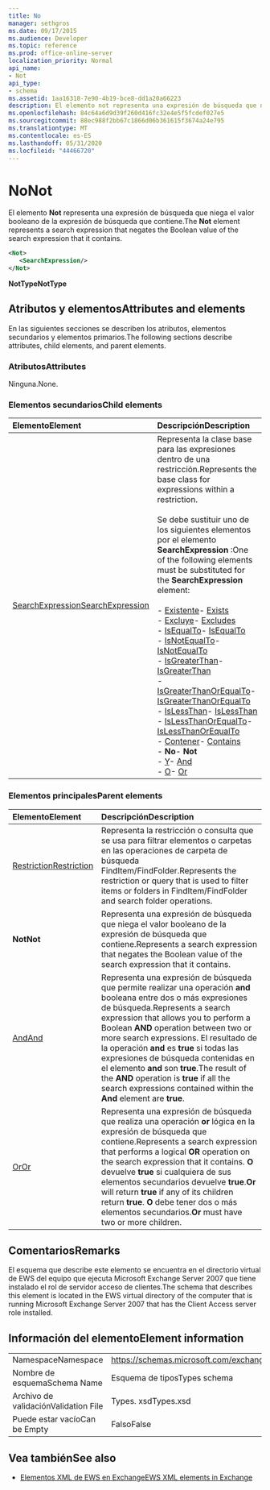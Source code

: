 ```yaml
---
title: No
manager: sethgros
ms.date: 09/17/2015
ms.audience: Developer
ms.topic: reference
ms.prod: office-online-server
localization_priority: Normal
api_name:
- Not
api_type:
- schema
ms.assetid: 1aa16318-7e90-4b19-bce8-dd1a20a66223
description: El elemento not representa una expresión de búsqueda que niega el valor booleano de la expresión de búsqueda que contiene.
ms.openlocfilehash: 84c64a6d9d39f260d416fc32e4e5f5fcdef027e5
ms.sourcegitcommit: 88ec988f2bb67c1866d06b361615f3674a24e795
ms.translationtype: MT
ms.contentlocale: es-ES
ms.lasthandoff: 05/31/2020
ms.locfileid: "44466720"
---
```

# <a name="not"></a><span data-ttu-id="0d3f2-103">No</span><span class="sxs-lookup"><span data-stu-id="0d3f2-103">Not</span></span>

<span data-ttu-id="0d3f2-104">El elemento **Not** representa una expresión de búsqueda que niega el valor booleano de la expresión de búsqueda que contiene.</span><span class="sxs-lookup"><span data-stu-id="0d3f2-104">The **Not** element represents a search expression that negates the Boolean value of the search expression that it contains.</span></span> 
  
```xml
<Not>
   <SearchExpression/>
</Not>
```

 <span data-ttu-id="0d3f2-105">**NotType**</span><span class="sxs-lookup"><span data-stu-id="0d3f2-105">**NotType**</span></span>
## <a name="attributes-and-elements"></a><span data-ttu-id="0d3f2-106">Atributos y elementos</span><span class="sxs-lookup"><span data-stu-id="0d3f2-106">Attributes and elements</span></span>

<span data-ttu-id="0d3f2-107">En las siguientes secciones se describen los atributos, elementos secundarios y elementos primarios.</span><span class="sxs-lookup"><span data-stu-id="0d3f2-107">The following sections describe attributes, child elements, and parent elements.</span></span>
  
### <a name="attributes"></a><span data-ttu-id="0d3f2-108">Atributos</span><span class="sxs-lookup"><span data-stu-id="0d3f2-108">Attributes</span></span>

<span data-ttu-id="0d3f2-109">Ninguna.</span><span class="sxs-lookup"><span data-stu-id="0d3f2-109">None.</span></span>
  
### <a name="child-elements"></a><span data-ttu-id="0d3f2-110">Elementos secundarios</span><span class="sxs-lookup"><span data-stu-id="0d3f2-110">Child elements</span></span>

|<span data-ttu-id="0d3f2-111">**Elemento**</span><span class="sxs-lookup"><span data-stu-id="0d3f2-111">**Element**</span></span>|<span data-ttu-id="0d3f2-112">**Descripción**</span><span class="sxs-lookup"><span data-stu-id="0d3f2-112">**Description**</span></span>|
|:-----|:-----|
|[<span data-ttu-id="0d3f2-113">SearchExpression</span><span class="sxs-lookup"><span data-stu-id="0d3f2-113">SearchExpression</span></span>](searchexpression.md) <br/> | <span data-ttu-id="0d3f2-114">Representa la clase base para las expresiones dentro de una restricción.</span><span class="sxs-lookup"><span data-stu-id="0d3f2-114">Represents the base class for expressions within a restriction.</span></span> <br/><br/><span data-ttu-id="0d3f2-115">Se debe sustituir uno de los siguientes elementos por el elemento **SearchExpression** :</span><span class="sxs-lookup"><span data-stu-id="0d3f2-115">One of the following elements must be substituted for the **SearchExpression** element:</span></span> <br/> <br/><span data-ttu-id="0d3f2-116">- [Existente](exists.md)</span><span class="sxs-lookup"><span data-stu-id="0d3f2-116">- [Exists](exists.md)</span></span> <br/><span data-ttu-id="0d3f2-117">- [Excluye](excludes.md)</span><span class="sxs-lookup"><span data-stu-id="0d3f2-117">- [Excludes](excludes.md)</span></span> <br/><span data-ttu-id="0d3f2-118">- [IsEqualTo](isequalto.md)</span><span class="sxs-lookup"><span data-stu-id="0d3f2-118">- [IsEqualTo](isequalto.md)</span></span> <br/><span data-ttu-id="0d3f2-119">- [IsNotEqualTo](isnotequalto.md)</span><span class="sxs-lookup"><span data-stu-id="0d3f2-119">- [IsNotEqualTo](isnotequalto.md)</span></span> <br/><span data-ttu-id="0d3f2-120">- [IsGreaterThan](isgreaterthan.md)</span><span class="sxs-lookup"><span data-stu-id="0d3f2-120">- [IsGreaterThan](isgreaterthan.md)</span></span> <br/><span data-ttu-id="0d3f2-121">- [IsGreaterThanOrEqualTo](isgreaterthanorequalto.md)</span><span class="sxs-lookup"><span data-stu-id="0d3f2-121">- [IsGreaterThanOrEqualTo](isgreaterthanorequalto.md)</span></span> <br/><span data-ttu-id="0d3f2-122">- [IsLessThan](islessthan.md)</span><span class="sxs-lookup"><span data-stu-id="0d3f2-122">- [IsLessThan](islessthan.md)</span></span> <br/><span data-ttu-id="0d3f2-123">- [IsLessThanOrEqualTo](islessthanorequalto.md)</span><span class="sxs-lookup"><span data-stu-id="0d3f2-123">- [IsLessThanOrEqualTo](islessthanorequalto.md)</span></span> <br/><span data-ttu-id="0d3f2-124">- [Contener](contains.md)</span><span class="sxs-lookup"><span data-stu-id="0d3f2-124">- [Contains](contains.md)</span></span> <br/><span data-ttu-id="0d3f2-125">- **No**</span><span class="sxs-lookup"><span data-stu-id="0d3f2-125">- **Not**</span></span> <br/><span data-ttu-id="0d3f2-126">- [Y](and.md)</span><span class="sxs-lookup"><span data-stu-id="0d3f2-126">- [And](and.md)</span></span> <br/><span data-ttu-id="0d3f2-127">- [O](or.md)</span><span class="sxs-lookup"><span data-stu-id="0d3f2-127">- [Or](or.md)</span></span> <br/> |
   
### <a name="parent-elements"></a><span data-ttu-id="0d3f2-128">Elementos principales</span><span class="sxs-lookup"><span data-stu-id="0d3f2-128">Parent elements</span></span>

|<span data-ttu-id="0d3f2-129">**Elemento**</span><span class="sxs-lookup"><span data-stu-id="0d3f2-129">**Element**</span></span>|<span data-ttu-id="0d3f2-130">**Descripción**</span><span class="sxs-lookup"><span data-stu-id="0d3f2-130">**Description**</span></span>|
|:-----|:-----|
|[<span data-ttu-id="0d3f2-131">Restriction</span><span class="sxs-lookup"><span data-stu-id="0d3f2-131">Restriction</span></span>](restriction.md) <br/> |<span data-ttu-id="0d3f2-132">Representa la restricción o consulta que se usa para filtrar elementos o carpetas en las operaciones de carpeta de búsqueda FindItem/FindFolder.</span><span class="sxs-lookup"><span data-stu-id="0d3f2-132">Represents the restriction or query that is used to filter items or folders in FindItem/FindFolder and search folder operations.</span></span>  <br/> |
|<span data-ttu-id="0d3f2-133">**Not**</span><span class="sxs-lookup"><span data-stu-id="0d3f2-133">**Not**</span></span> <br/> |<span data-ttu-id="0d3f2-134">Representa una expresión de búsqueda que niega el valor booleano de la expresión de búsqueda que contiene.</span><span class="sxs-lookup"><span data-stu-id="0d3f2-134">Represents a search expression that negates the Boolean value of the search expression that it contains.</span></span>  <br/> |
|[<span data-ttu-id="0d3f2-135">And</span><span class="sxs-lookup"><span data-stu-id="0d3f2-135">And</span></span>](and.md) <br/> |<span data-ttu-id="0d3f2-136">Representa una expresión de búsqueda que permite realizar una operación **and** booleana entre dos o más expresiones de búsqueda.</span><span class="sxs-lookup"><span data-stu-id="0d3f2-136">Represents a search expression that allows you to perform a Boolean **AND** operation between two or more search expressions.</span></span> <span data-ttu-id="0d3f2-137">El resultado de la operación **and** es **true** si todas las expresiones de búsqueda contenidas en el elemento **and** son **true**.</span><span class="sxs-lookup"><span data-stu-id="0d3f2-137">The result of the **AND** operation is **true** if all the search expressions contained within the **And** element are **true**.</span></span>  <br/> |
|[<span data-ttu-id="0d3f2-138">Or</span><span class="sxs-lookup"><span data-stu-id="0d3f2-138">Or</span></span>](or.md) <br/> |<span data-ttu-id="0d3f2-139">Representa una expresión de búsqueda que realiza una operación **or** lógica en la expresión de búsqueda que contiene.</span><span class="sxs-lookup"><span data-stu-id="0d3f2-139">Represents a search expression that performs a logical **OR** operation on the search expression that it contains.</span></span> <span data-ttu-id="0d3f2-140">**O** devuelve **true** si cualquiera de sus elementos secundarios devuelve **true**.</span><span class="sxs-lookup"><span data-stu-id="0d3f2-140">**Or** will return **true** if any of its children return **true**.</span></span> <span data-ttu-id="0d3f2-141">**O** debe tener dos o más elementos secundarios.</span><span class="sxs-lookup"><span data-stu-id="0d3f2-141">**Or** must have two or more children.</span></span>  <br/> |
   
## <a name="remarks"></a><span data-ttu-id="0d3f2-142">Comentarios</span><span class="sxs-lookup"><span data-stu-id="0d3f2-142">Remarks</span></span>

<span data-ttu-id="0d3f2-143">El esquema que describe este elemento se encuentra en el directorio virtual de EWS del equipo que ejecuta Microsoft Exchange Server 2007 que tiene instalado el rol de servidor acceso de clientes.</span><span class="sxs-lookup"><span data-stu-id="0d3f2-143">The schema that describes this element is located in the EWS virtual directory of the computer that is running Microsoft Exchange Server 2007 that has the Client Access server role installed.</span></span>
  
## <a name="element-information"></a><span data-ttu-id="0d3f2-144">Información del elemento</span><span class="sxs-lookup"><span data-stu-id="0d3f2-144">Element information</span></span>

|||
|:-----|:-----|
|<span data-ttu-id="0d3f2-145">Namespace</span><span class="sxs-lookup"><span data-stu-id="0d3f2-145">Namespace</span></span>  <br/> |https://schemas.microsoft.com/exchange/services/2006/types  <br/> |
|<span data-ttu-id="0d3f2-146">Nombre de esquema</span><span class="sxs-lookup"><span data-stu-id="0d3f2-146">Schema Name</span></span>  <br/> |<span data-ttu-id="0d3f2-147">Esquema de tipos</span><span class="sxs-lookup"><span data-stu-id="0d3f2-147">Types schema</span></span>  <br/> |
|<span data-ttu-id="0d3f2-148">Archivo de validación</span><span class="sxs-lookup"><span data-stu-id="0d3f2-148">Validation File</span></span>  <br/> |<span data-ttu-id="0d3f2-149">Types. xsd</span><span class="sxs-lookup"><span data-stu-id="0d3f2-149">Types.xsd</span></span>  <br/> |
|<span data-ttu-id="0d3f2-150">Puede estar vacío</span><span class="sxs-lookup"><span data-stu-id="0d3f2-150">Can be Empty</span></span>  <br/> |<span data-ttu-id="0d3f2-151">Falso</span><span class="sxs-lookup"><span data-stu-id="0d3f2-151">False</span></span>  <br/> |
   
## <a name="see-also"></a><span data-ttu-id="0d3f2-152">Vea también</span><span class="sxs-lookup"><span data-stu-id="0d3f2-152">See also</span></span>

- [<span data-ttu-id="0d3f2-153">Elementos XML de EWS en Exchange</span><span class="sxs-lookup"><span data-stu-id="0d3f2-153">EWS XML elements in Exchange</span></span>](ews-xml-elements-in-exchange.md)

